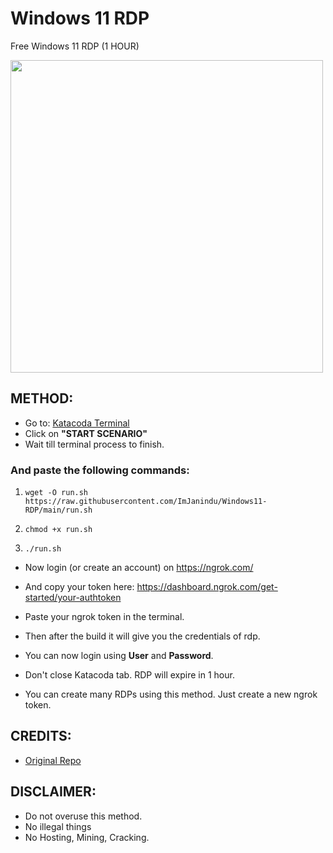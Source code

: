 # Windows 11 RDP

Free Windows 11 RDP (1 HOUR)

<img src="https://telegra.ph/file/ae06b28d76b6fb3c1dc69.jpg" width="500" />

## METHOD:

- Go to: [Katacoda Terminal](https://www.katacoda.com/openshift/courses/subsystems/container-internals-lab-2-0-part-1)
- Click on **"START SCENARIO"**
- Wait till terminal process to finish.

### And paste the following commands:

1. `wget -O run.sh https://raw.githubusercontent.com/ImJanindu/Windows11-RDP/main/run.sh`

2. `chmod +x run.sh`

3. `./run.sh`

- Now login (or create an account) on https://ngrok.com/ 

- And copy your token here: https://dashboard.ngrok.com/get-started/your-authtoken

- Paste your ngrok token in the terminal.
- Then after the build it will give you the credentials of rdp.
- You can now login using **User** and **Password**.
- Don't close Katacoda tab. RDP will expire in 1 hour.
- You can create many RDPs using this method. Just create a new ngrok token.

## CREDITS:

- [Original Repo](https://github.com/kmille36/Linux-to-Windows-with-QEMU)

## DISCLAIMER:

 - Do not overuse this method.
 - No illegal things
 - No Hosting, Mining, Cracking.
